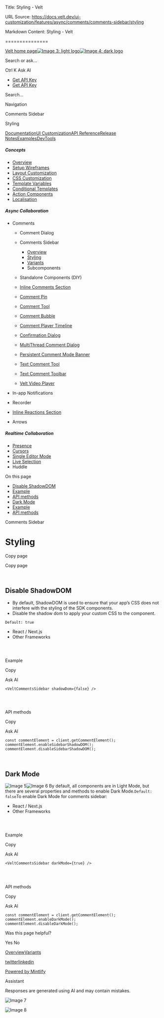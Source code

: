 Title: Styling - Velt

URL Source: https://docs.velt.dev/ui-customization/features/async/comments/comments-sidebar/styling

Markdown Content:
Styling - Velt

===============

[Velt home page![Image 3: light logo](https://mintlify.s3.us-west-1.amazonaws.com/velt/velt-logo-big-light.png)![Image 4: dark logo](https://mintlify.s3.us-west-1.amazonaws.com/velt/velt-logo-big.png)](https://docs.velt.dev/)

Search or ask...

Ctrl K Ask AI

*   [Get API Key](https://console.velt.dev/)
*   [Get API Key](https://console.velt.dev/)

Search...

Navigation

Comments Sidebar

Styling

[Documentation](https://docs.velt.dev/get-started/overview)[UI Customization](https://docs.velt.dev/ui-customization/overview)[API Reference](https://docs.velt.dev/api-reference/rest-apis/v2/organizations/add-organizations)[Release Notes](https://docs.velt.dev/release-notes/version-4/upgrade-guide)[Examples](https://velt.dev/examples)[DevTools](https://velt.dev/devtools)

##### Concepts

*   [Overview](https://docs.velt.dev/ui-customization/overview)
*   [Setup Wireframes](https://docs.velt.dev/ui-customization/setup)
*   [Layout Customization](https://docs.velt.dev/ui-customization/layout)
*   [CSS Customization](https://docs.velt.dev/ui-customization/styling)
*   [Template Variables](https://docs.velt.dev/ui-customization/template-variables)
*   [Conditional Templates](https://docs.velt.dev/ui-customization/conditional-templates)
*   [Action Components](https://docs.velt.dev/ui-customization/custom-action-component)
*   [Localisation](https://docs.velt.dev/ui-customization/localisation)

##### Async Collaboration

*   Comments  
    *   Comment Dialog  
    *   Comments Sidebar  
        *   [Overview](https://docs.velt.dev/ui-customization/features/async/comments/comments-sidebar/overview)
        *   [Styling](https://docs.velt.dev/ui-customization/features/async/comments/comments-sidebar/styling)
        *   [Variants](https://docs.velt.dev/ui-customization/features/async/comments/comments-sidebar/variants)
        *   Subcomponents  

    *   Standalone Components (DIY)  
    *   [Inline Comments Section](https://docs.velt.dev/ui-customization/features/async/comments/inline-comments-section)
    *   [Comment Pin](https://docs.velt.dev/ui-customization/features/async/comments/comment-pin)
    *   [Comment Tool](https://docs.velt.dev/ui-customization/features/async/comments/comment-tool)
    *   [Comment Bubble](https://docs.velt.dev/ui-customization/features/async/comments/comment-bubble)
    *   [Comment Player Timeline](https://docs.velt.dev/ui-customization/features/async/comments/comment-player-timeline)
    *   [Confirmation Dialog](https://docs.velt.dev/ui-customization/features/async/comments/confirm-dialog)
    *   [MultiThread Comment Dialog](https://docs.velt.dev/ui-customization/features/async/comments/multithread-comment-dialog)
    *   [Persistent Comment Mode Banner](https://docs.velt.dev/ui-customization/features/async/comments/persistent-comment-mode-banner)
    *   [Text Comment Tool](https://docs.velt.dev/ui-customization/features/async/comments/text-comment-tool)
    *   [Text Comment Toolbar](https://docs.velt.dev/ui-customization/features/async/comments/text-comment-toolbar)
    *   [Velt Video Player](https://docs.velt.dev/ui-customization/features/async/comments/comment-video-player)

*   In-app Notifications  
*   Recorder  
*   [Inline Reactions Section](https://docs.velt.dev/ui-customization/features/async/inline-reactions)
*   Arrows  

##### Realtime Collaboration

*   [Presence](https://docs.velt.dev/ui-customization/features/realtime/presence)
*   [Cursors](https://docs.velt.dev/ui-customization/features/realtime/cursors)
*   [Single Editor Mode](https://docs.velt.dev/ui-customization/features/realtime/single-editor-mode)
*   [Live Selection](https://docs.velt.dev/ui-customization/features/realtime/live-selection)
*   Huddle  

On this page

*   [Disable ShadowDOM](https://docs.velt.dev/ui-customization/features/async/comments/comments-sidebar/styling#disable-shadowdom)
*   [Example](https://docs.velt.dev/ui-customization/features/async/comments/comments-sidebar/styling#example)
*   [API methods](https://docs.velt.dev/ui-customization/features/async/comments/comments-sidebar/styling#api-methods)
*   [Dark Mode](https://docs.velt.dev/ui-customization/features/async/comments/comments-sidebar/styling#dark-mode)
*   [Example](https://docs.velt.dev/ui-customization/features/async/comments/comments-sidebar/styling#example-3)
*   [API methods](https://docs.velt.dev/ui-customization/features/async/comments/comments-sidebar/styling#api-methods-3)

Comments Sidebar

Styling
=======

Copy page

Copy page

[​](https://docs.velt.dev/ui-customization/features/async/comments/comments-sidebar/styling#disable-shadowdom)

Disable ShadowDOM
---------------------------------------------------------------------------------------------------------------------------------

*   By default, ShadowDOM is used to ensure that your app’s CSS does not interfere with the styling of the SDK components.
*   Disable the shadow dom to apply your custom CSS to the component.

`Default: true`

*    React / Next.js
*    Other Frameworks

### [​](https://docs.velt.dev/ui-customization/features/async/comments/comments-sidebar/styling#example)

Example

Copy

Ask AI

```
<VeltCommentsSidebar shadowDom={false} />
```

### [​](https://docs.velt.dev/ui-customization/features/async/comments/comments-sidebar/styling#api-methods)

API methods

Copy

Ask AI

```
const commentElement = client.getCommentElement();
commentElement.enableSidebarShadowDOM();
commentElement.disableSidebarShadowDOM();
```

[​](https://docs.velt.dev/ui-customization/features/async/comments/comments-sidebar/styling#dark-mode)

Dark Mode
-----------------------------------------------------------------------------------------------------------------

![Image 5](https://mintlify.s3.us-west-1.amazonaws.com/velt/images/customization/velt-comment-sidebar-1.png)![Image 6](https://mintlify.s3.us-west-1.amazonaws.com/velt/images/sidebar-breakdown-dark.png) By default, all components are in Light Mode, but there are several properties and methods to enable Dark Mode.`Default: false`To enable Dark Mode for comments sidebar:

*    React / Next.js
*    Other Frameworks

### [​](https://docs.velt.dev/ui-customization/features/async/comments/comments-sidebar/styling#example-3)

Example

Copy

Ask AI

```
<VeltCommentsSidebar darkMode={true} />
```

### [​](https://docs.velt.dev/ui-customization/features/async/comments/comments-sidebar/styling#api-methods-3)

API methods

Copy

Ask AI

```
const commentElement = client.getCommentElement();
commentElement.enableDarkMode();
commentElement.disableDarkMode();
```

Was this page helpful?

Yes No

[Overview](https://docs.velt.dev/ui-customization/features/async/comments/comments-sidebar/overview)[Variants](https://docs.velt.dev/ui-customization/features/async/comments/comments-sidebar/variants)

[twitter](https://twitter.com/veltjs)[linkedin](https://www.linkedin.com/company/veltjs)

[Powered by Mintlify](https://mintlify.com/preview-request?utm_campaign=poweredBy&utm_medium=referral&utm_source=velt)

Assistant

Responses are generated using AI and may contain mistakes.

![Image 7](https://mintlify.s3.us-west-1.amazonaws.com/velt/images/customization/velt-comment-sidebar-1.png)

![Image 8](https://mintlify.s3.us-west-1.amazonaws.com/velt/images/sidebar-breakdown-dark.png)
